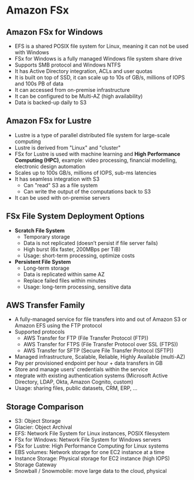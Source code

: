 # Amazon FSx

## Amazon FSx for Windows

- EFS is a shared POSIX file system for Linux, meaning it can not be used with Windows
- FSx for Windows is a fully managed Windows file system share drive
- Supports SMB protocol and Windows NTFS
- It has Active Directory integration, ACLs and user quotas
- It is built on top of SSD, it can scale up to 10s of GB/s, millions of IOPS and 100s PB of data
- It can accessed from on-premise infrastructure
- It can be configured to be Multi-AZ (high availability)
- Data is backed-up daily to S3

## Amazon FSx for Lustre

- Lustre is a type of parallel distributed file system for large-scale computing
- Lustre is derived from "Linux" and "cluster"
- FSx for Lustre is used with machine learning and **High Performance Computing (HPC)**, example: video processing, financial modelling, electronic design automation
- Scales up to 100s GB/s, millions of IOPS, sub-ms latencies
- It has seamless integration with S3
    - Can "read" S3 as a file system
    - Can write the output of the computations back to S3
- It can be used with on-premise servers

## FSx File System Deployment Options

- **Scratch File System**
    - Temporary storage
    - Data is not replicated (doesn’t persist if file server fails)
    - High burst (6x faster, 200MBps per TiB)
    - Usage: short-term processing, optimize costs
- **Persistent File System**
    - Long-term storage
    - Data is replicated within same AZ
    - Replace failed files within minutes
    - Usage: long-term processing, sensitive data

## AWS Transfer Family

- A fully-managed service for file transfers into and out of Amazon S3 or Amazon EFS using the FTP protocol
- Supported protocols
    - AWS Transfer for FTP (File Transfer Protocol (FTP))
    - AWS Transfer for FTPS (File Transfer Protocol over SSL (FTPS))
    - AWS Transfer for SFTP (Secure File Transfer Protocol (SFTP))
- Managed infrastructure, Scalable, Reliable, Highly Available (multi-AZ)
- Pay per provisioned endpoint per hour + data transfers in GB
- Store and manage users’ credentials within the service
- ntegrate with existing authentication systems (Microsoft Active Directory, LDAP, Okta, Amazon Cognito, custom)
- Usage: sharing files, public datasets, CRM, ERP, ...

## Storage Comparison

- S3: Object Storage
- Glacier: Object Archival
- EFS: Network File System for Linux instances, POSIX filesystem
- FSx for Windows: Network File System for Windows servers
- FSx for Lustre: High Performance Computing for Linux systems
- EBS volumes: Network storage for one EC2 instance at a time
- Instance Storage: Physical storage for EC2 instance (high IOPS)
- Storage Gateway
- Snowball / Snowmobile: move large data to the cloud, physical
